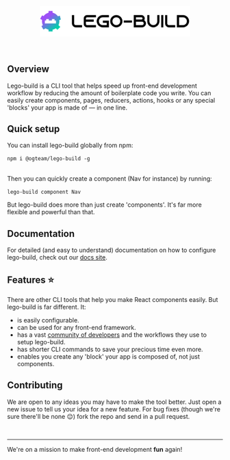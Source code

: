 <br />
<p align="center"><img src="logo.svg" style="width: 350px"  alt="Logo" /></p>
<br />

## Overview

Lego-build is a CLI tool that helps speed up front-end development workflow by reducing the amount of boilerplate code you write. You can easily create components, pages, reducers, actions, hooks or any special 'blocks' your app is made of — in one line.

## Quick setup

You can install lego-build globally from npm:

```
npm i @ogteam/lego-build -g
```

<br />
Then you can quickly create a component (Nav for instance) by running:

```
lego-build component Nav
```

But lego-build does more than just create 'components'. It's far more flexible and powerful than that.

## Documentation

For detailed (and easy to understand) documentation on how to configure lego-build, check out our [docs site](https://lego-build.github.io/docs).

## Features ⭐

There are other CLI tools that help you make React components easily. But lego-build is far different. It:

- is easily configurable.
- can be used for any front-end framework.
- has a vast [community of developers](https://lego-build.github.io/community) and the workflows they use to setup lego-build.
- has shorter CLI commands to save your precious time even more.
- enables you create any 'block' your app is composed of, not just components.

## Contributing

We are open to any ideas you may have to make the tool better. Just open a new issue to tell us your idea for a new feature. For bug fixes (though we're sure there'll be none 😌) fork the repo and send in a pull request.

<br />

---

We're on a mission to make front-end development **fun** again!
